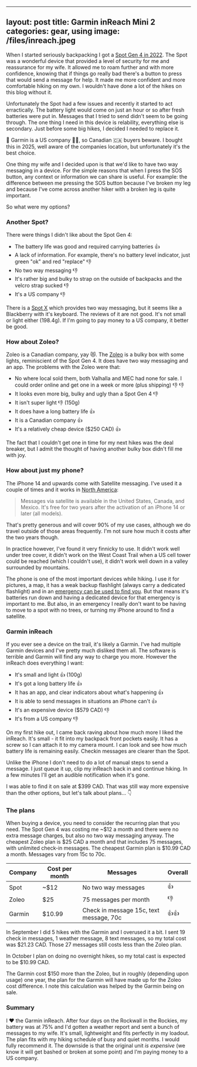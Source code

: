
---
layout: post
title: Garmin inReach Mini 2
categories: gear, using
image: /files/inreach.jpeg
---

When I started seriously backpacking I got a <a href="https://mckay.pub/2022-04-06-tracker.html">Spot Gen 4 in 2022</a>. The Spot was a wonderful device that provided a level of security for me and reassurance for my wife. It allowed me to roam further and with more confidence, knowing that if things go really bad there's a button to press that would send a message for help. It made me more confident and more comfortable hiking on my own. I wouldn't have done a lot of the hikes on this blog without it.

Unfortunately the Spot had a few issues and recently it started to act erractically. The battery light would come on just an hour or so after fresh batteries were put in. Messages that I tried to send didn't seem to be going through. The one thing I need in this device is relability, everything else is secondary. Just before some big hikes, I decided I needed to replace it.

<div class="alert alert-warning">🚨 Garmin is a US company 🤦‍♂, so Canadian 🇨🇦 buyers beware. I bought this in 2025, well aware of the companies location, but unfortunately it's the best choice.</div>

One thing my wife and I decided upon is that we'd like to have two way messaging in a device. For the simple reasons that when I press the SOS button, any context or information we can share is useful. For example: the difference between me pressing the SOS button because I've broken my leg and because I've come across another hiker with a broken leg is quite important.

So what were my options?

### Another Spot?

There were things I didn't like about the Spot Gen 4:

* The battery life was good and required carrying batteries 👍
* A lack of information. For example, there's no battery level indicator, just green "ok" and red "replace" 👎
* No two way messaging 👎
* It's rather big and bulky to strap on the outside of backpacks and the velcro strap sucked 👎
* It's a US company 👎

There is a <a href="https://www.findmespot.com/en-us/products-services/spot-x">Spot X</a> which provides two way messaging, but it seems like a Blackberry with it's keyboard. The reviews of it are not good. It's not small or light either (198.4g). If I'm going to pay money to a US company, it better be good.

### How about Zoleo?

Zoleo is a Canadian company, yay 😻. The <a href="https://www.zoleo.com/en-ca">Zoleo</a> is a bulky box with some lights, reminiscient of the Spot Gen 4. It does have two way messaging and an app. The problems with the Zoleo were that:

* No where local sold them, both Valhalla and MEC had none for sale. I could order online and get one in a week or more (plus shipping) 👎 👎
* It looks even more big, bulky and ugly than a Spot Gen 4 👎
* It isn't super light 👎 (150g)
* It does have a long battery life 👍
* It is a Canadian company 👍
* It's a relatively cheap device ($250 CAD) 👍

The fact that I couldn't get one in time for my next hikes was the deal breaker, but I admit the thought of having another bulky box didn't fill me with joy.

### How about just my phone?

The iPhone 14 and upwards come with Satellite messaging. I've used it a couple of times and it works in <a href="https://support.apple.com/en-us/120930">North America</a>:

<blockquote>Messages via satellite is available in the United States, Canada, and Mexico. It's free for two years after the activation of an iPhone 14 or later (all models).</blockquote>

That's pretty generous and will cover 90% of my use cases, although we do travel outside of those areas frequently. I'm not sure how much it costs after the two years though.

In practice however, I've found it very finnicky to use. It didn't work well under tree cover, it didn't work on the West Coast Trail when a US cell tower could be reached (which I couldn't use), it didn't work well down in a valley surrounded by mountains.

The phone is one of the most important devices while hiking. I use it for pictures, a map, it has a weak backup flashlight (always carry a dedicated flashlight) and in an <a href="https://www.cbc.ca/news/canada/british-columbia/north-shore-rescue-lifeseeker-portable-cell-tower-1.7639677">emergency can be used to find you</a>. But that means it's batteries run down and having a dedicated device for that emergency is important to me. But also, in an emergency I really don't want to be having to move to a spot with no trees, or turning my iPhone around to find a satellite.

### Garmin inReach

If you ever see a device on the trail, it's likely a Garmin. I've had multiple Garmin devices and I've pretty much disliked them all. The software is terrible and Garmin will find any way to charge you more. However the inReach does everything I want:

* It's small and light 👍 (100g)
* It's got a long battery life 👍
* It has an app, and clear indicators about what's happening 👍
* It is able to send messages in situations an iPhone can't 👍
* It's an expensive device ($579 CAD) 👎
* It's from a US company 👎

On my first hike out, I came back raving about how much more I liked the inReach. It's small - it fit into my backpack front pockets easily. It has a screw so I can attach it to my camera mount. I can look and see how much battery life is remaining easily. Checkin messages are clearer than the Spot. 

Unlike the iPhone I don't need to do a lot of manual steps to send a message. I just queue it up, clip my inReach back in and continue hiking. In a few minutes I'll get an audible notification when it's gone.

I was able to find it on sale at $399 CAD. That was still way more expensive than the other options, but let's talk about plans... 👇

### The plans

When buying a device, you need to consider the recurring plan that you need. The Spot Gen 4 was costing me ~$12 a month and there were no extra message charges, but also no two way messaging anyway. The cheapest Zoleo plan is $25 CAD a month and that includes 75 messages, with unlimited check-in messages. The cheapest Garmin plan is $10.99 CAD a month. Messages vary from 15c to 70c.

|Company|Cost per month|Messages|Overall|
|-|-|-|-|
|Spot|~$12|No two way messages|👍|
|Zoleo|$25|75 messages per month|👎|
|Garmin|$10.99|Check in message 15c, text message, 70c|👍👍|

In September I did 5 hikes with the Garmin and I overused it a bit. I sent 19 check in messages, 1 weather message, 8 text messages, so my total cost was $21.23 CAD. Those 27 messages still costs less than the Zoleo plan.

In October I plan on doing no overnight hikes, so my total cast is expected to be $10.99 CAD.

The Garmin cost $150 more than the Zoleo, but in roughly (depending upon usage) one year, the plan for the Garmin will have made up for the Zoleo cost difference. I note this calculation was helped by the Garmin being on sale.

### Summary

I ❤️ the Garmin inReach. After four days on the Rockwall in the Rockies, my battery was at 75% and I'd gotten a weather report and sent a bunch of messages to my wife. It's small, lightweight and fits perfectly in my loadout. The plan fits with my hiking schedule of busy and quiet months. I would fully recommend it. The downside is that the original unit *is expensive* (we know it will get bashed or broken at some point) and I'm paying money to a US company.